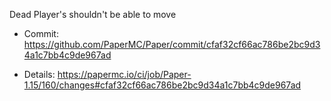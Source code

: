 Dead Player's shouldn't be able to move

* Commit: https://github.com/PaperMC/Paper/commit/cfaf32cf66ac786be2bc9d34a1c7bb4c9de967ad

* Details: https://papermc.io/ci/job/Paper-1.15/160/changes#cfaf32cf66ac786be2bc9d34a1c7bb4c9de967ad